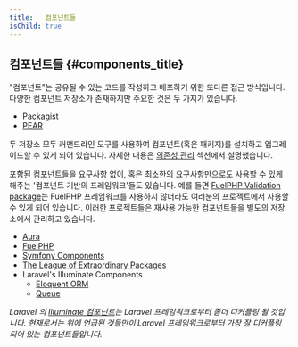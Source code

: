```yaml
---
title:   컴포넌트들 
isChild: true
---
```


## 컴포넌트들 {#components_title}

"컴포넌트"는 공유될 수 있는 코드를 작성하고 배포하기 위한 또다른 접근 방식입니다. 다양한 컴포넌트 저장소가 존재하지만 주요한 것은 두 가지가 있습니다.

* [Packagist](#composer_and_packagist)
* [PEAR](#pear)

두 저장소 모두 커맨드라인 도구를 사용하여 컴포넌트(혹은 패키지)를 설치하고 업그레이드할 수 있게 되어 있습니다. 자세한 내용은 [의존성 관리][dm] 섹션에서 설명했습니다.

포함된 컴포넌트들을 요구사항 없이, 혹은 최소한의 요구사항만으로도 사용할 수 있게 해주는 '컴포넌트 기반의 프레임워크'들도 있습니다. 예를 들면 [FuelPHP Validation package][fuelval]는 FuelPHP 프레임워크를 사용하지 않더라도 여러분의 프로젝트에서 사용할 수 있게 되어 있습니다. 이러한 프로젝트들은 재사용 가능한 컴포넌트들을 별도의 저장소에서 관리하고 있습니다.

  [dm]: #dependency_management
  [fuelval]: https://github.com/fuelphp/validation

* [Aura](http://auraphp.github.com/)
* [FuelPHP](https://github.com/fuelphp)
* [Symfony Components](http://symfony.com/doc/current/components/index.html)
* [The League of Extraordinary Packages](http://thephpleague.com/)
* Laravel's Illuminate Components
    * [Eloquent ORM](https://github.com/illuminate/database)
    * [Queue](https://github.com/illuminate/queue)

_Laravel 의 [Illuminate 컴포넌트](https://github.com/illuminate)는 
Laravel 프레임워크로부터 좀더 디커플링 될 것입니다. 현재로서는 위에 언급된 것들만이 Laravel 
프레임워크로부터 가장 잘 디커플링 되어 있는 컴포넌트들입니다._
